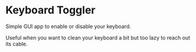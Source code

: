 # Keyboard Toggler
Simple GUI app to enable or disable your keyboard.

Useful when you want to clean your keyboard a bit but too lazy to reach out its cable.

